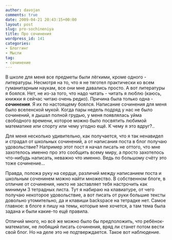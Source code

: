 ```yaml
---
author: davojan
comments: true
date: 2009-04-21 20:43:15+00:00
layout: post
slug: pro-sochineniya
title: Про сочинения
wordpress_id: 141
categories:
- Блоггинг
- Мысли
tag:
- сочинение
---
```


В школе для меня все предметы были лёгкими, кроме одного - литературы. Несмотря на то, что я не тяготел практически ко всем гуманитарным наукам, все они мне давались просто. А вот литературы я боялся. Нет, не из-за того, что надо читать - читать я люблю (каюсь, книжки я сейчас читаю очень редко). Причина была только одна - **_сочинения_**. Я их по настоящему боялся. Написание сочинения для меня было вселенской мукой. Когда пары недель подряд у нас не было сочинений, я дышал полной грудью, у меня появлялась уйма свободного времени, которое можно было посвятить любимой математике или спорту или чему угодно ещё. К чему я это вдруг?..<!-- more -->

Для меня несколько удивительно, как получается, что я так ненавидел и страдал от школьных сочинений, а от написания поста в блог получаю удовольствие? Например этот пост я начал писать не оттого, что мне захотелось именно про это сообщить всему миру, а просто захотелось что-нибудь написать, неважно что именно. Ведь по большому счёту это тоже сочинение...

Правда, положа руку на сердце, различий между написанием поста и школьным соченинем можно найти множество. В собственном блоге, в отличие от сочинения, никто не заставляет тебя настрочить как минимум 3 тетрадных листа. Тут я набираю на клавиатуре, от чего получаю некоторое удовольствие, а вот писать от руки большие тексты довольно утомительно, да и клавиши backspace на тетрадке нет. Самое главное: в блоге я пишу на темы, которые мне хочется, а там тема была задана и были какие-то ещё правила.

Отличий много, но всё же можно было бы предположить, что ребёнок-математик, не любящий писать сочинения, вряд ли станет потом вести свой блог. Но на деле это не подтверждается. Такое вот наблюдение.
